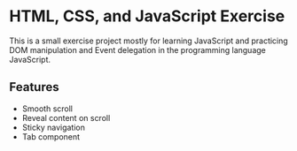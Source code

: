 # HTML, CSS, and JavaScript Exercise

This is a small exercise project mostly for learning JavaScript and practicing DOM manipulation and Event delegation in the programming language JavaScript.


## Features

- Smooth scroll
- Reveal content on scroll
- Sticky navigation
- Tab component
